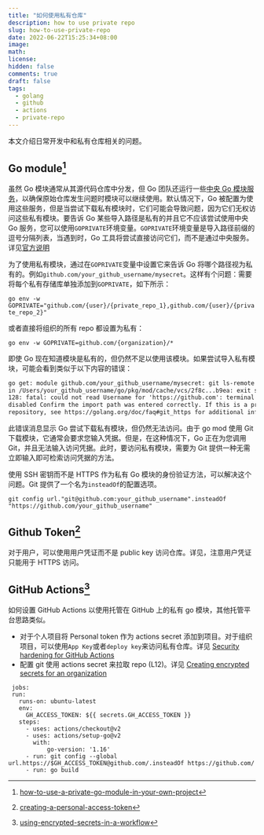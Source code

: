 ```yaml
---
title: "如何使用私有仓库"
description: how to use private repo
slug: how-to-use-private-repo
date: 2022-06-22T15:25:34+08:00
image:
math:
license:
hidden: false
comments: true
draft: false
tags:
  - golang
  - github
  - actions
  - private-repo
---
```


本文介绍日常开发中和私有仓库相关的问题。

## Go module[^1]

虽然 Go 模块通常从其源代码仓库中分发，但 Go 团队还运行一些[中央 Go 模块服务](https://proxy.golang.org/)，以确保原始仓库发生问题时模块可以继续使用。默认情况下，Go 被配置为使用这些服务，但是当尝试下载私有模块时，它们可能会导致问题，因为它们无权访问这些私有模块。要告诉 Go 某些导入路径是私有的并且它不应该尝试使用中央 Go 服务，您可以使用`GOPRIVATE`环境变量。`GOPRIVATE`环境变量是导入路径前缀的逗号分隔列表，当遇到时，Go 工具将尝试直接访问它们，而不是通过中央服务。详见[官方说明](https://pkg.go.dev/cmd/go#hdr-Configuration_for_downloading_non_public_code)

为了使用私有模块，通过在`GOPRIVATE`变量中设置它来告诉 Go 将哪个路径视为私有的。例如`github.com/your_github_username/mysecret`。这样有个问题：需要将每个私有存储库单独添加到`GOPRIVATE`，如下所示：

`go env -w GOPRIVATE="github.com/{user}/{private_repo_1},github.com/{user}/{private_repo_2}"`

或者直接将组织的所有 repo 都设置为私有：

`go env -w GOPRIVATE=github.com/{organization}/*`

即使 Go 现在知道模块是私有的，但仍然不足以使用该模块。如果尝试导入私有模块，可能会看到类似于以下内容的错误：

```html
go get: module github.com/your_github_username/mysecret: git ls-remote -q origin
in /Users/your_github_username/go/pkg/mod/cache/vcs/2f8c...b9ea: exit status
128: fatal: could not read Username for 'https://github.com': terminal prompts
disabled Confirm the import path was entered correctly. If this is a private
repository, see https://golang.org/doc/faq#git_https for additional information.
```

此错误消息显示 Go 尝试下载私有模块，但仍然无法访问。由于 go mod 使用 Git 下载模块，它通常会要求您输入凭据。但是，在这种情况下，Go 正在为您调用 Git，并且无法输入访问凭据。此时，要访问私有模块，需要为 Git 提供一种无需立即输入即可检索访问凭据的方法。

使用 SSH 密钥而不是 HTTPS 作为私有 Go 模块的身份验证方法，可以解决这个问题。Git 提供了一个名为`insteadOf`的配置选项。

`git config url."git@github.com:your_github_username".insteadOf "https://github.com/your_github_username"`

## Github Token[^2]

对于用户，可以使用用户凭证而不是 public key 访问仓库。详见[](https://docs.github.com/en/authentication/keeping-your-account-and-data-secure/creating-a-personal-access-token)，注意用户凭证只能用于 HTTPS 访问。

## GitHub Actions[^3]

如何设置 GitHub Actions 以使用托管在 GitHub 上的私有 go 模块，其他托管平台思路类似。

- 对于个人项目将 Personal token 作为 actions secret 添加到项目。对于组织项目，可以使用`App Key`或者`deploy key`来访问私有仓库。详见 [Security hardening for GitHub Actions](https://docs.github.com/en/actions/security-guides/security-hardening-for-github-actions)
- 配置 git 使用 actions secret 来拉取 repo (L12)。详见 [Creating encrypted secrets for an organization](https://docs.github.com/en/actions/security-guides/encrypted-secrets#about-encrypted-secrets)

```shell
 jobs:
 run:
   runs-on: ubuntu-latest
   env:
     GH_ACCESS_TOKEN: ${{ secrets.GH_ACCESS_TOKEN }}
   steps:
     - uses: actions/checkout@v2
     - uses: actions/setup-go@v2
       with:
           go-version: '1.16'
     - run: git config --global url.https://$GH_ACCESS_TOKEN@github.com/.insteadOf https://github.com/
     - run: go build

```

[^1]: [how-to-use-a-private-go-module-in-your-own-project](https://www.digitalocean.com/community/tutorials/how-to-use-a-private-go-module-in-your-own-project)
[^2]: [creating-a-personal-access-token](https://docs.github.com/cn/authentication/keeping-your-account-and-data-secure/creating-a-personal-access-token)
[^3]: [using-encrypted-secrets-in-a-workflow](https://docs.github.com/cn/actions/security-guides/encrypted-secrets#using-encrypted-secrets-in-a-workflow)
